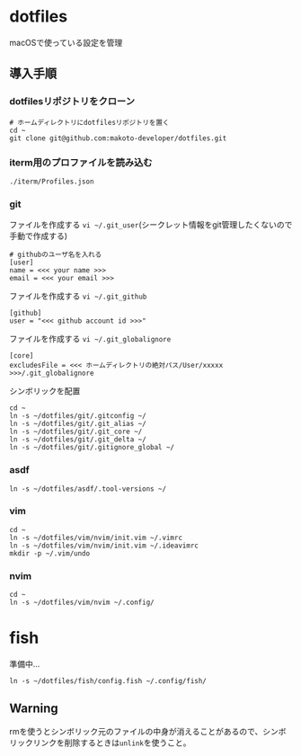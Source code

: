 # dotfiles


macOSで使っている設定を管理

## 導入手順

### dotfilesリポジトリをクローン

```shell
# ホームディレクトリにdotfilesリポジトリを置く
cd ~
git clone git@github.com:makoto-developer/dotfiles.git
```

### iterm用のプロファイルを読み込む

```shell
./iterm/Profiles.json
```

### git


ファイルを作成する `vi ~/.git_user`(シークレット情報をgit管理したくないので手動で作成する)

```shell
# githubのユーザ名を入れる
[user]
name = <<< your name >>>
email = <<< your email >>>
```


ファイルを作成する `vi ~/.git_github`

```shell
[github]
user = "<<< github account id >>>"
```

ファイルを作成する `vi ~/.git_globalignore`

```
[core] 
excludesFile = <<< ホームディレクトリの絶対パス/User/xxxxx >>>/.git_globalignore
```

シンボリックを配置

```shell
cd ~
ln -s ~/dotfiles/git/.gitconfig ~/
ln -s ~/dotfiles/git/.git_alias ~/
ln -s ~/dotfiles/git/.git_core ~/
ln -s ~/dotfiles/git/.git_delta ~/
ln -s ~/dotfiles/git/.gitignore_global ~/
```

### asdf

```shell
ln -s ~/dotfiles/asdf/.tool-versions ~/
```

### vim

```shell
cd ~
ln -s ~/dotfiles/vim/nvim/init.vim ~/.vimrc
ln -s ~/dotfiles/vim/nvim/init.vim ~/.ideavimrc
mkdir -p ~/.vim/undo
```

### nvim

```shell
cd ~
ln -s ~/dotfiles/vim/nvim ~/.config/
```

# fish

準備中...

```shell
ln -s ~/dotfiles/fish/config.fish ~/.config/fish/

```

## Warning

rmを使うとシンボリック元のファイルの中身が消えることがあるので、シンボリックリンクを削除するときは`unlink`を使うこと。

